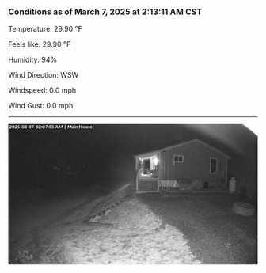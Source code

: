 ### Conditions as of March 7, 2025 at 2:13:11 AM CST 

Temperature: 29.90 &deg;F

Feels like: 29.90 &deg;F

Humidity: 94%

Wind Direction: WSW

Windspeed: 0.0 mph

Wind Gust: 0.0 mph

---

<img src="./images/latest.jpeg"/>

